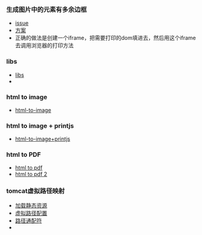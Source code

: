 
### 生成图片中的元素有多余边框
- [issue](https://github.com/1904labs/dom-to-image-more/issues/109)
- [方案](https://juejin.cn/post/7090368199291568165?from=search-suggest)
- 正确的做法是创建一个iframe，把需要打印的dom填进去，然后用这个iframe去调用浏览器的打印方法

### libs
- [libs](https://cloud.tencent.com/developer/article/2311324)
- 
### html to image
- [html-to-image](https://github.com/bubkoo/html-to-image)

### html to image + printjs
- [html-to-image+printjs](https://juejin.cn/post/7379560771061973027?searchId=20240908120647782E48F79C2C0AA77BB2#heading-3)

### html to PDF
- [html to pdf](https://juejin.cn/post/7090368199291568165?from=search-suggest)
- [html to pdf 2](https://juejin.cn/post/7012049739482923039?from=search-suggest)


### tomcat虚拟路径映射
- [加载静态资源](https://jackie-sun.blog.csdn.net/article/details/86512884?spm=1001.2101.3001.6650.12&utm_medium=distribute.pc_relevant.none-task-blog-2%7Edefault%7EBlogCommendFromBaidu%7ERate-12-86512884-blog-129462980.235%5Ev43%5Epc_blog_bottom_relevance_base3&depth_1-utm_source=distribute.pc_relevant.none-task-blog-2%7Edefault%7EBlogCommendFromBaidu%7ERate-12-86512884-blog-129462980.235%5Ev43%5Epc_blog_bottom_relevance_base3&utm_relevant_index=19)
- [虚拟路径配置](https://blog.csdn.net/weixin_30339969/article/details/98602469?spm=1001.2101.3001.6650.13&utm_medium=distribute.pc_relevant.none-task-blog-2%7Edefault%7EBlogCommendFromBaidu%7ERate-13-98602469-blog-129462980.235%5Ev43%5Epc_blog_bottom_relevance_base3&depth_1-utm_source=distribute.pc_relevant.none-task-blog-2%7Edefault%7EBlogCommendFromBaidu%7ERate-13-98602469-blog-129462980.235%5Ev43%5Epc_blog_bottom_relevance_base3&utm_relevant_index=20)
- [路径通配符](https://mysticaldream.github.io/2022/03/tomcat-url-pattern/)
- 